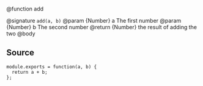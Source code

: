 @function add

@signature `add(a, b)`
@param {Number} a The first number
@param {Number} b The second number
@return {Number} the result of adding the two
@body

## Source

    module.exports = function(a, b) {
      return a + b;
    };
